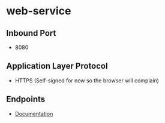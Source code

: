 # web-service

## Inbound Port

* 8080

## Application Layer Protocol

* HTTPS (Self-signed for now so the browser will complain)

## Endpoints

* [Documentation](ENDPOINTS.md)